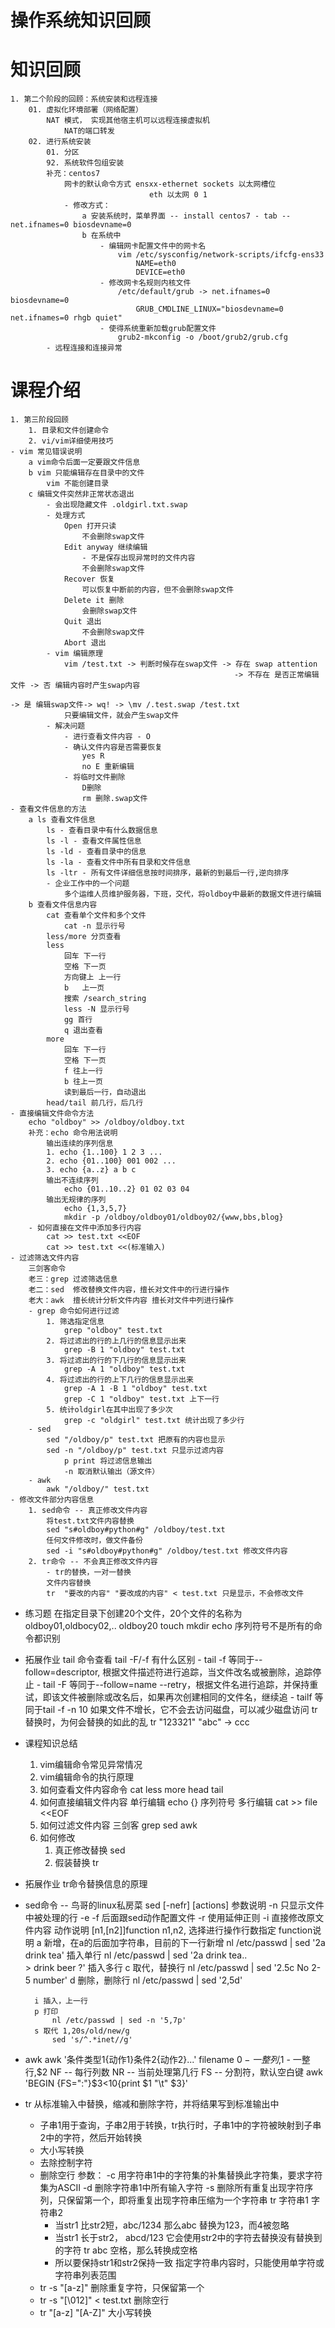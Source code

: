 # 操作系统知识回顾
# 知识回顾
	1. 第二个阶段的回顾：系统安装和远程连接
		01. 虚拟化环境部署（网络配置）
			NAT 模式， 实现其他宿主机可以远程连接虚拟机
				NAT的端口转发
		02. 进行系统安装
			01. 分区
			92. 系统软件包组安装
			补充：centos7
				网卡的默认命令方式 ensxx-ethernet sockets 以太网槽位
								   eth 以太网 0 1
				- 修改方式：
					a 安装系统时，菜单界面 -- install centos7 - tab -- net.ifnames=0 biosdevname=0
					b 在系统中
						- 编辑网卡配置文件中的网卡名
							vim /etc/sysconfig/network-scripts/ifcfg-ens33
								NAME=eth0
								DEVICE=eth0
						- 修改网卡名规则内核文件
							/etc/default/grub -> net.ifnames=0 biosdevname=0
								GRUB_CMDLINE_LINUX="biosdevname=0 net.ifnames=0 rhgb quiet"
						- 使得系统重新加载grub配置文件
							grub2-mkconfig -o /boot/grub2/grub.cfg
			- 远程连接和连接异常
# 课程介绍
	1. 第三阶段回顾
		1. 目录和文件创建命令
		2. vi/vim详细使用技巧
	- vim 常见错误说明
		a vim命令后面一定要跟文件信息
		b vim 只能编辑存在目录中的文件
			vim 不能创建目录
		c 编辑文件突然非正常状态退出
			- 会出现隐藏文件 .oldgirl.txt.swap
			- 处理方式
				Open 打开只读
					不会删除swap文件
				Edit anyway 继续编辑
					- 不是保存出现异常时的文件内容
					不会删除swap文件
				Recover 恢复
					可以恢复中断前的内容，但不会删除swap文件
				Delete it 删除
					会删除swap文件
				Quit 退出
					不会删除swap文件
				Abort 退出
			- vim 编辑原理
				vim /test.txt -> 判断时候存在swap文件 -> 存在 swap attention
													  -> 不存在 是否正常编辑文件 -> 否 编辑内容时产生swap内容
																				 -> 是 编辑swap文件-> wq! -> \mv /.test.swap /test.txt
				只要编辑文件，就会产生swap文件
			- 解决问题
				- 进行查看文件内容 - O
				- 确认文件内容是否需要恢复
					yes R
					no E 重新编辑
				- 将临时文件删除
					D删除
					rm 删除.swap文件
	- 查看文件信息的方法
		a ls 查看文件信息
			ls - 查看目录中有什么数据信息
			ls -l - 查看文件属性信息
			ls -ld - 查看目录中的信息
			ls -la - 查看文件中所有目录和文件信息
			ls -ltr - 所有文件详细信息按时间排序，最新的到最后一行,逆向排序
			- 企业工作中的一个问题
				多个运维人员维护服务器，下班，交代，将oldboy中最新的数据文件进行编辑
		b 查看文件信息内容
			cat 查看单个文件和多个文件
				cat -n 显示行号
			less/more 分页查看
			less
				回车 下一行
				空格 下一页
				方向键上 上一行
				b	上一页
				搜索 /search_string
				less -N 显示行号
				gg 首行
				q 退出查看
			more
				回车 下一行
				空格 下一页
				f 往上一行
				b 往上一页
				读到最后一行，自动退出
			head/tail 前几行，后几行
	- 直接编辑文件命令方法
		echo "oldboy" >> /oldboy/oldboy.txt
		补充：echo 命令用法说明
			输出连续的序列信息
			1. echo {1..100} 1 2 3 ...
			2. echo {01..100} 001 002 ...
			3. echo {a..z} a b c
			输出不连续序列
				echo {01..10..2} 01 02 03 04
			输出无规律的序列
				echo {1,3,5,7}
				mkdir -p /oldboy/oldboy01/oldboy02/{www,bbs,blog}
		- 如何直接在文件中添加多行内容
			cat >> test.txt <<EOF
			cat >> test.txt <<(标准输入)
	- 过滤筛选文件内容
		三剑客命令
		老三：grep	过滤筛选信息
		老二：sed	修改替换文件内容，擅长对文件中的行进行操作
		老大：awk	擅长统计分析文件内容 擅长对文件中列进行操作
		- grep 命令如何进行过滤
			1. 筛选指定信息
				grep "oldboy" test.txt
			2. 将过滤出的行的上几行的信息显示出来
				grep -B 1 "oldboy" test.txt
			3. 将过滤出的行的下几行的信息显示出来
				grep -A 1 "oldboy" test.txt
			4. 将过滤出的行的上下几行的信息显示出来
				grep -A 1 -B 1 "oldboy" test.txt
				grep -C 1 "oldboy" test.txt 上下一行
			5. 统计oldgirl在其中出现了多少次
				grep -c "oldgirl" test.txt 统计出现了多少行
		- sed
			sed "/oldboy/p" test.txt 把原有的内容也显示
			sed -n "/oldboy/p" test.txt 只显示过滤内容
				p print 将过滤信息输出
				-n 取消默认输出（源文件）
		- awk
			awk "/oldboy/" test.txt
	- 修改文件部分内容信息
		1. sed命令 -- 真正修改文件内容
			将test.txt文件内容替换
			sed "s#oldboy#python#g" /oldboy/test.txt
			任何文件修改时，做文件备份
			sed -i "s#oldboy#python#g" /oldboy/test.txt 修改文件内容
		2. tr命令 -- 不会真正修改文件内容
			- tr的替换，一对一替换
			文件内容替换
			tr	"要改的内容"	"要改成的内容" < test.txt 只是显示，不会修改文件
- 练习题
	在指定目录下创建20个文件，20个文件的名称为oldboy01,oldbocy02,.. oldboy20
	touch
	mkdir
	echo
	序列符号不是所有的命令都识别
- 拓展作业
	tail 命令查看
		tail -F/-f 有什么区别
		- tail -f	等同于--follow=descriptor, 根据文件描述符进行追踪，当文件改名或被删除，追踪停止
		- tail -F	等同于--follow=name --retry，根据文件名进行追踪，并保持重试，即该文件被删除或改名后，如果再次创建相同的文件名，继续追
		- tailf		等同于tail -f -n 10 如果文件不增长，它不会去访问磁盘，可以减少磁盘访问
	tr 替换时，为何会替换的如此的乱
		tr "123321" "abc" -> ccc
- 课程知识总结
	1. vim编辑命令常见异常情况
	2. vim编辑命令的执行原理
	3. 如何查看文件内容命令 cat less more head tail 
	4. 如何直接编辑文件内容
		单行编辑 echo {} 序列符号
		多行编辑 cat >> file <<EOF
	5. 如何过滤文件内容
		三剑客
			grep
			sed
			awk
	6. 如何修改
		1. 真正修改替换 sed
		2. 假装替换 tr
- 拓展作业
	tr命令替换信息的原理
- sed命令 -- 鸟哥的linux私房菜
	sed [-nefr] [actions]
	参数说明
		-n 只显示文件中被处理的行
		-e 
		-f 后面跟sed动作配置文件
		-r 使用延伸正则
		-i 直接修改原文件内容
	动作说明
		[n1,[n2]]function
		n1,n2, 选择进行操作行数指定
	function说明
		a 新增，在a的后面加字符串，目前的下一行新增
			nl /etc/passwd | sed '2a drink tea' 插入单行
			nl /etc/passwd | sed '2a drink tea..\
								> drink beer ?' 插入多行
		c 取代，替换行
			nl /etc/passwd | sed '2.5c No 2-5 number'
		d 删除，删除行
			nl /etc/passwd | sed '2,5d'
			
		i 插入，上一行
		p 打印
			nl /etc/passwd | sed -n '5,7p'
		s 取代 1,20s/old/new/g
			sed 's/^.*inet//g'
- awk
	awk '条件类型1{动作1}条件2{动作2}...' filename
		$0 - 一整列,$1 - 一整行,$2
		NF -- 每行列数
		NR -- 当前处理第几行
		FS -- 分割符，默认空白键
		awk 'BEGIN {FS=":"}$3<10{print $1 "\t" $3}'
- tr 从标准输入中替换，缩减和删除字符，并将结果写到标准输出中
	- 子串1用于查询，子串2用于转换，tr执行时，子串1中的字符被映射到子串2中的字符，然后开始转换
	- 大小写转换
	- 去除控制字符
	- 删除空行
	参数：
		-c 用字符串1中的字符集的补集替换此字符集，要求字符集为ASCII
		-d 删除字符串1中所有输入字符
		-s 删除所有重复出现字符序列，只保留第一个，即将重复出现字符串压缩为一个字符串
	tr 字符串1 字符串2
		- 当str1 比str2短，abc/1234 那么abc 替换为123，而4被忽略
		- 当str1 长于str2， abcd/123 它会使用str2中的字符去替换没有替换到的字符
			tr abc 空格，那么转换成空格
		- 所以要保持str1和str2保持一致
	指定字符串内容时，只能使用单字符或字符串列表范围
	- tr -s "[a-z]" 删除重复字符，只保留第一个
	- tr -s "[\012]" < test.txt 删除空行
	- tr "[a-z] "[A-Z]" 大小写转换
	
	